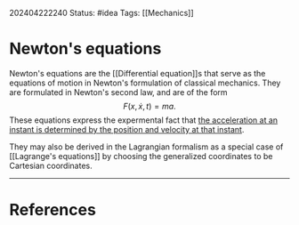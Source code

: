 202404222240
Status: #idea
Tags: [[Mechanics]]

# Newton's equations

Newton's equations are the [[Differential equation]]s that serve as the equations of motion in Newton's formulation of classical mechanics. They are formulated in Newton's second law, and are of the form 
$$F(x,\dot x, t) = ma.$$
These equations express the expermental fact that [the acceleration at an instant is determined by the position and velocity at that instant](Mechanical%20state%20completely%20determined%20by%20initial%20positions%20and%20velocities.md).

They may also be derived in the Lagrangian formalism as a special case of [[Lagrange's equations]] by choosing the generalized coordinates to be Cartesian coordinates.

___
# References
